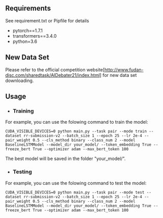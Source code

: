 ## Requirements
See requirement.txt or Pipfile for details
* pytorch==1.7.1
* transformers==3.4.0
* python=3.6

## New Data Set
Please refer to the official competition website[http://www.fudan-disc.com/sharedtask/AIDebater21/index.html] for new data set downloading.

## Usage
- ### Training
For example, you can use the folowing command to train the model:
```
CUDA_VISIBLE_DEVICES=0 python main.py --task pair --mode train --dataset rr-submission-v2 --batch_size 1 --epoch 25 --lr 2e-4 --pair_weight 0.5 --cls_method binary --class_num 2 --model BaselineLSTMModel --model_dir your_model/ --token_embedding True --freeze_bert True --optimizer adam --max_bert_token 100
```
The best model will be saved in the folder "your_model/".

- ### Testing
For example, you can use the folowing command to test the model:
```
CUDA_VISIBLE_DEVICES=0 python main.py --task pair --mode test --dataset rr-submission-v2 --batch_size 1 --epoch 25 --lr 2e-4 --pair_weight 0.5 --cls_method binary --class_num 2 --model BaselineLSTMModel --model_dir your_model/ --token_embedding True --freeze_bert True --optimizer adam --max_bert_token 100
```

